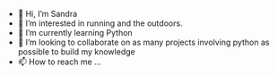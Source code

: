 - 👋 Hi, I’m Sandra
- 👀 I’m interested in running and the outdoors.
- 🌱 I’m currently learning Python
- 💞️ I’m looking to collaborate on as many projects involving python as possible to build my knowledge
- 📫 How to reach me ...

<!---
squigleys/squigleys is a ✨ special ✨ repository because its `README.md` (this file) appears on your GitHub profile.
You can click the Preview link to take a look at your changes.
--->
